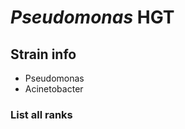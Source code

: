 # *Pseudomonas* HGT

## Strain info

- Pseudomonas
- Acinetobacter

### List all ranks

```bash

```
